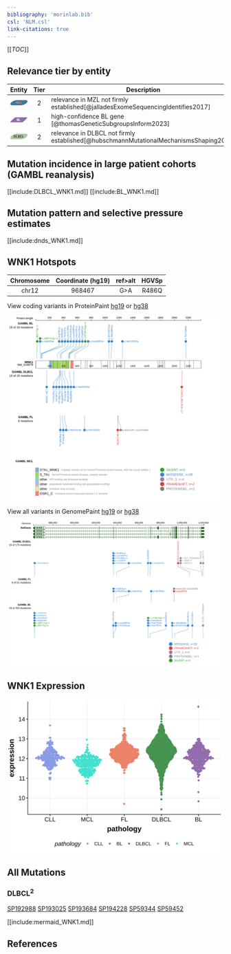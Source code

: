 ```yaml
---
bibliography: 'morinlab.bib'
csl: 'NLM.csl'
link-citations: true
---
```

[[_TOC_]]


## Relevance tier by entity

|Entity|Tier|Description                              |
|:------:|:----:|-----------------------------------------|
|![MZL](images/icons/MZL_tier2.png)|2|relevance in MZL not firmly established[@jalladesExomeSequencingIdentifies2017]|
|![BL](images/icons/BL_tier1.png)    |1   |high-confidence BL gene                  [@thomasGeneticSubgroupsInform2023]|
|![DLBCL](images/icons/DLBCL_tier2.png) |2   |relevance in DLBCL not firmly established[@hubschmannMutationalMechanismsShaping2021]|

## Mutation incidence in large patient cohorts (GAMBL reanalysis)

[[include:DLBCL_WNK1.md]]
[[include:BL_WNK1.md]]

## Mutation pattern and selective pressure estimates

[[include:dnds_WNK1.md]]

## WNK1 Hotspots

| Chromosome |Coordinate (hg19) | ref>alt | HGVSp | 
 | :---:| :---: | :--: | :---: |
| chr12 | 968467 | G>A | R486Q |

View coding variants in ProteinPaint [hg19](https://morinlab.github.io/LLMPP/GAMBL/WNK1_protein.html)  or [hg38](https://morinlab.github.io/LLMPP/GAMBL/WNK1_protein_hg38.html)

![](images/proteinpaint/WNK1_NM_018979.svg)

View all variants in GenomePaint [hg19](https://morinlab.github.io/LLMPP/GAMBL/WNK1.html)  or [hg38](https://morinlab.github.io/LLMPP/GAMBL/WNK1_hg38.html)

![](images/proteinpaint/WNK1.svg)

## WNK1 Expression
![](images/gene_expression/WNK1_by_pathology.svg)

<!-- ORIGIN: jalladesExomeSequencingIdentifies2017 -->
<!-- DLBCL: hubschmannMutationalMechanismsShaping2021b -->
<!-- MZL: jalladesExomeSequencingIdentifies2017 -->
<!-- BL: thomasGeneticSubgroupsInform2023 -->

## All Mutations

### DLBCL<sup>2</sup>

[SP192988](https://www.bcgsc.ca/downloads/morinlab/GAMBL/MALY/SP192988.html)
[SP193025](https://www.bcgsc.ca/downloads/morinlab/GAMBL/MALY/SP193025.html)
[SP193684](https://www.bcgsc.ca/downloads/morinlab/GAMBL/MALY/SP193684.html)
[SP194228](https://www.bcgsc.ca/downloads/morinlab/GAMBL/MALY/SP194228.html)
[SP59344](https://www.bcgsc.ca/downloads/morinlab/GAMBL/MALY/SP59344.html)
[SP59452](https://www.bcgsc.ca/downloads/morinlab/GAMBL/MALY/SP59452.html)

[[include:mermaid_WNK1.md]]

## References
